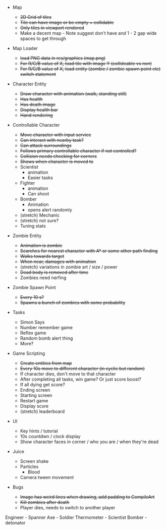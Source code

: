 
* Map
    * ~~2D Grid of tiles~~
    * ~~Tile can have image or be empty + collidable~~
    * ~~Only tiles in viewport rendered~~
    * Make a decent map - Note suggest don't have and 1 - 2 gap wide spaces to get through

* Map Loader
    * ~~load PNG data in res/graphics (map.png)~~
    * ~~For R/G/B value of X, load tile with image Y (collideable vs non)~~
    * ~~For R/G/B value of X, load entity (zombie / zombie spawn point etc) switch statement~~

* Character Entity
    * ~~Draw character with animation (walk, standing still)~~
    * ~~Has health~~
    * ~~Has death image~~
    * ~~Display health bar~~
    * ~~Hand rendering~~

* Controllable Character
    * ~~Move character with input service~~
    * ~~Can interact with nearby task?~~
    * ~~Can attack surroundings~~
    * ~~Follows primary controllable character if not controlled?~~
    * ~~Collision needs checking for corners~~
    * ~~Shows when character is moved to~~
    * Scientist
        * animation
        * Easier tasks
    * Fighter
        * animation
        * Can shoot 
    * Bomber 
        * Animation
        * opens alert randomly  
    * (stretch) Mechanic
    * (stretch) not sure?
    * Tuning stats
    
* Zombie Entity
    * ~~Animation is zombie~~
    * ~~Searches for nearest character with A* or some other path finding~~
    * ~~Walks towards target~~
    * ~~When near, damages with animation~~
    * (stretch) variations in zombie art / size / power
    * ~~Dead body is removed after time~~
    * Zombies need nerfing

* Zombie Spawn Point
    * ~~Every 10 s?~~
    * ~~Spawns a bunch of zombies with some probability~~

* Tasks
    * Simon Says
    * Number remember game
    * Reflex game
    * Random bomb alert thing
    * More?

* Game Scripting
    * ~~Create entities from map~~
    * ~~Every 10s move to different character (in cyclic but random)~~
    * If character dies, don't move to that character
    * After completing all tasks, win game? Or just score boost?
    * If all dying get score?
    * Ending screen
    * Starting screen
    * Restart game
    * Display score
    * (stretch) leaderboard

* UI
    * Key hints / tutorial
    * 10s countdwn / clock display
    * Show character faces in corner / who you are / when they're dead

* Juice
    * Screen shake
    * Particles
        * Blood
    * Camera tween movement

* Bugs
    * ~~Image has weird lines when drawing, add padding to CompileArt~~
    * ~~Kill zombies after death~~
    * Player dies, needs to switch to another player

Engineer - Spanner
Axe - Soldier
Thermometer - Scientist
Bomber - detonator

